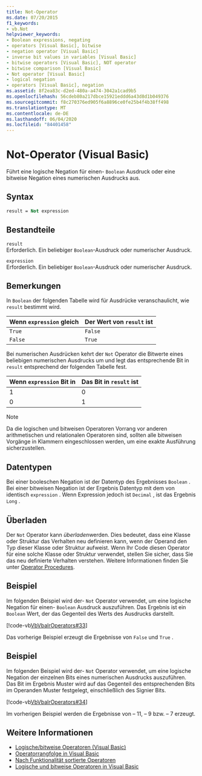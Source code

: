 ```yaml
---
title: Not-Operator
ms.date: 07/20/2015
f1_keywords:
- vb.Not
helpviewer_keywords:
- Boolean expressions, negating
- operators [Visual Basic], bitwise
- negation operator [Visual Basic]
- inverse bit values in variables [Visual Basic]
- bitwise operators [Visual Basic], NOT operator
- bitwise comparison [Visual Basic]
- Not operator [Visual Basic]
- logical negation
- operators [Visual Basic], negation
ms.assetid: 8f2ea83c-d2ed-480a-a474-3042a1cad9b5
ms.openlocfilehash: 56cdeb80a217dbce15921eddd6a43d8d1b049376
ms.sourcegitcommit: f8c270376ed905f6a8896ce0fe25b4f4b38ff498
ms.translationtype: MT
ms.contentlocale: de-DE
ms.lasthandoff: 06/04/2020
ms.locfileid: "84401458"
---
```

# <a name="not-operator-visual-basic"></a>Not-Operator (Visual Basic)
Führt eine logische Negation für einen- `Boolean` Ausdruck oder eine bitweise Negation eines numerischen Ausdrucks aus.  
  
## <a name="syntax"></a>Syntax  
  
```vb  
result = Not expression  
```  
  
## <a name="parts"></a>Bestandteile  
 `result`  
 Erforderlich. Ein beliebiger `Boolean`-Ausdruck oder numerischer Ausdruck.  
  
 `expression`  
 Erforderlich. Ein beliebiger `Boolean`-Ausdruck oder numerischer Ausdruck.  
  
## <a name="remarks"></a>Bemerkungen  
 In `Boolean` der folgenden Tabelle wird für Ausdrücke veranschaulicht, wie `result` bestimmt wird.  
  
|Wenn `expression` gleich |Der Wert von `result` ist|  
|------------------------|------------------------------|  
|`True`|`False`|  
|`False`|`True`|  
  
 Bei numerischen Ausdrücken kehrt der `Not` Operator die Bitwerte eines beliebigen numerischen Ausdrucks um und legt das entsprechende Bit in `result` entsprechend der folgenden Tabelle fest.  
  
|Wenn `expression` Bit in|Das Bit in `result` ist|  
|-------------------------------|----------------------------|  
|1|0|  
|0|1|  
  
> [!NOTE]
> Da die logischen und bitweisen Operatoren Vorrang vor anderen arithmetischen und relationalen Operatoren sind, sollten alle bitweisen Vorgänge in Klammern eingeschlossen werden, um eine exakte Ausführung sicherzustellen.  
  
## <a name="data-types"></a>Datentypen  
 Bei einer booleschen Negation ist der Datentyp des Ergebnisses `Boolean` . Bei einer bitweisen Negation ist der Ergebnis Datentyp mit dem von identisch `expression` . Wenn Expression jedoch ist `Decimal` , ist das Ergebnis `Long` .  
  
## <a name="overloading"></a>Überladen  
 Der `Not` Operator kann *überladen*werden. Dies bedeutet, dass eine Klasse oder Struktur das Verhalten neu definieren kann, wenn der Operand den Typ dieser Klasse oder Struktur aufweist. Wenn Ihr Code diesen Operator für eine solche Klasse oder Struktur verwendet, stellen Sie sicher, dass Sie das neu definierte Verhalten verstehen. Weitere Informationen finden Sie unter [Operator Procedures](../../programming-guide/language-features/procedures/operator-procedures.md).  
  
## <a name="example"></a>Beispiel  
 Im folgenden Beispiel wird der- `Not` Operator verwendet, um eine logische Negation für einen- `Boolean` Ausdruck auszuführen. Das Ergebnis ist ein `Boolean` Wert, der das Gegenteil des Werts des Ausdrucks darstellt.  
  
 [!code-vb[VbVbalrOperators#33](~/samples/snippets/visualbasic/VS_Snippets_VBCSharp/VbVbalrOperators/VB/Class1.vb#33)]  
  
 Das vorherige Beispiel erzeugt die Ergebnisse von `False` und `True` .  
  
## <a name="example"></a>Beispiel  
 Im folgenden Beispiel wird der- `Not` Operator verwendet, um eine logische Negation der einzelnen Bits eines numerischen Ausdrucks auszuführen. Das Bit im Ergebnis Muster wird auf das Gegenteil des entsprechenden Bits im Operanden Muster festgelegt, einschließlich des Signier Bits.  
  
 [!code-vb[VbVbalrOperators#34](~/samples/snippets/visualbasic/VS_Snippets_VBCSharp/VbVbalrOperators/VB/Class1.vb#34)]  
  
 Im vorherigen Beispiel werden die Ergebnisse von – 11, – 9 bzw. – 7 erzeugt.  
  
## <a name="see-also"></a>Weitere Informationen

- [Logische/bitweise Operatoren (Visual Basic)](logical-bitwise-operators.md)
- [Operatorrangfolge in Visual Basic](operator-precedence.md)
- [Nach Funktionalität sortierte Operatoren](operators-listed-by-functionality.md)
- [Logische und bitweise Operatoren in Visual Basic](../../programming-guide/language-features/operators-and-expressions/logical-and-bitwise-operators.md)
